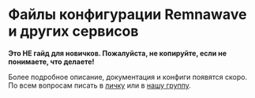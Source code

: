 # Файлы конфигурации Remnawave и других сервисов
**Это НЕ гайд для новичков. Пожалуйста, не копируйте, если не понимаете, что делаете!**

Более подробное описание, документация и конфиги появятся скоро. По всем вопросам писать в [личку](https://t.me/iceeburr) или в [нашу группу](https://t.me/frostproject_chat).
